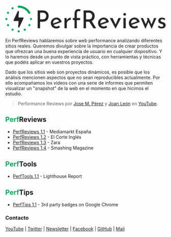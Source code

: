 ![PerfReviews](https://raw.githubusercontent.com/PerfReviews/Brand/master/PerfReviews-optimized.svg?sanitize=true)

En PerfReviews hablaremos sobre web performance analizando diferentes sitios reales. Queremos divulgar sobre la importancia de crear productos que ofrezcan una buena experiencia de usuario en cualquier dispositivo. Y lo haremos desde un punto de vista práctico, con herramientas y técnicas que podéis aplicar en vuestros proyectos.

Dado que los sitios web son proyectos dinámicos, es posible que los análisis mencionen aspectos que no sean reproducibles actualmente. Por ello acompañamos los vídeos con una serie de informes que permiten visualizar un "snapshot" de la web en el momento en que hicimos el estudio.

> Performance Reviews por [Jose M. Pérez](https://twitter.com/jmperezperez) y [Joan León](https://twitter.com/nucliweb) en [YouTube](https://www.youtube.com/channel/UCNoF5_1loBFvW2lZXPxp8ww).

## <span style="color: #00aa58">Perf</span>Reviews

- [PerfReviews 1.1](./reviews/1.1-mediamarkt.es/) - Mediamarkt España
- [PerfReviews 1.2](./reviews/1.2-elcorteingles.es/) - El Corte Inglés
- [PerfReviews 1.3](./reviews/1.3-zara.com/) - Zara
- [PerfReviews 1.4](./reviews/1.4-smashingmagazine.com/) - Smashing Magazine

## <span style="color: #00aa58">Perf</span>Tools

- [PerfTools 1.1](/PerfReviews/PerfTools/tree/master/Lighthouse-Report) - Lighthouse Report

## <span style="color: #00aa58">Perf</span>Tips

- [PerfTips 1.1](https://www.youtube.com/watch?v=50DiJphbXiU) - 3rd party badges on Google Chrome

### Contacto 

[YouTube](https://www.youtube.com/channel/UCNoF5_1loBFvW2lZXPxp8ww) | [Twitter](https://twitter.com/perfreviews_) | [Newsletter](https://mailchi.mp/b309deb154c1/perfreviews) | [Facebook](https://www.facebook.com/PerfReviews-221286588787407/) | [GitHub](https://github.com/PerfReviews/) | [Mail](mailto:perfreviews.mail@gmail.com)